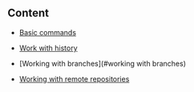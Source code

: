 ## Content

* [Basic commands](#basic-commands)

* [Work with history](#work-with-history)

* [Working with branches](#working with branches)

* [Working with remote repositories](#working-with-remote-repositories)